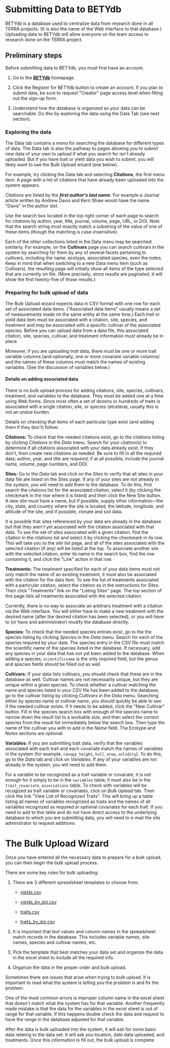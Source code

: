 # Submitting Data to BETYdb

BETYdb is a database used to centralize data from research done in all TERRA
projects.  (It is also the name of the Web interface to that database.)
Uploading data to BETYdb will allow everyone on the team access to research done
on the TERRA project.

## Preliminary steps

Before submitting data to BETYdb, you must first have an account.

1. Go to the [**BETYdb**](https://terraref.ncsa.illinois.edu/bety/) homepage.

1. Click the Register for BETYdb button to create an account.  If you plan to
submit data, be sure to request "Creator" page access level when filling out the
sign-up form.

1. Understand how the database is organized so your data can be searchable.  Do
this by exploring the data using the Data Tab (see next section).


### Exploring the data

The Data tab contains a menu for searching the database for different types of
data.  The Data tab is also the pathway to pages allowing you to submit new data
of your own to upload if what you search for isn't already uploaded.  But if you
have trait or yield data you wish to submit, you will likely want to use the
Bulk Upload wizard (see below).

For example, try clicking the Data tab and selecting **Citations**, the first
menu item.  A page with a list of citations that have already been uploaded into
the system appears.

Citations are listed by the **_first author's last name_**.  For example a Journal
article written by Andrew Davis and Kerri Shaw would have the name "Davis" in
the author slot.

Use the search box located in the top right corner of each page to search for
citations by author, year, title, journal, volume, page, URL, or DOI.  Note that
the search string must exactly match a substring of the value of one of these
items (though the matching is case-insensitive).

Each of the other collections listed in the Data menu may be searched similarly.
 For example, on the **Cultivars** page you can search cultivars in the system by
 searching for them by any of several facets pertaining to cultivars, including
 the name, ecotype, associated species, even the notes.  Keep in mind that when
 switching to a new Data menu item (such as Cultivars), the resulting page will
 initially show all items of the type selected that are currently on file.  (More
 precisely, since results are paginated, it will show the first twenty-five of
 those results.)

### Preparing for bulk upload of data

The Bulk Upload wizard expects data in CSV format with one row for each set of
associated data items.  ("Associated data items" usually means a set of
measurements made on the same entity at the same time.)  Each trait or yield
data item must be associated with a citation, site, species, and treatment and
_may_ be associated with a specific cultivar of the associated species.  Before
you can upload data from a data file, this associated citation, site, species,
cultivar, and treatment information must already be in place.

Moreover, if you are uploading _trait_ data, there must be one or more trait
variable columns (and optionally, one or more covariate variable columns) and
the names of these columns must match the names of existing variables.  (See the
discussion of variables below.)

#### Details on adding associated data

There is no bulk upload process for adding citations, site, species, cultivars,
treatment, and variables to the database.  They must be added one at a time
using Web forms.  Since most often a set of dozens or hundreds of traits is
associated with a single citation, site, or species (etcetera), usually this is
not an undue burden.

Details on checking that items of each particular type exist (and adding them if
they don't) follow:

**Citations:** To check that the needed citations exist, go to the citations
  listing by clicking _Citations_ in the _Data_ menu.  Search for your
  citation(s) to determine if all citations associated with your data already
  exist.  If they don't, then create new citations as needed.  Be sure to fill
  in all the required data; author, year, and title are _required_; if at all
  possible, include the journal name, volume, page numbers, and DOI.

**Sites:** Go to the _Data_ tab and click on the _Sites_ to verify that all
  sites in your data file are listed on the Sites page. If any of your sites
  are not already in the system, you will need to add them to the database.  To
  do this, first search the citations list for the associated citation, select
  it (by clicking the checkmark in the row where it is listed) and then click
  the New Site button.  A new site _must_ have a name, but if possible, supply
  other information—the city, state, and country where the site is located, the
  latitude, longitude, and altitude of the site, and if possible, climate and
  soil data.

  It is possible that sites referenced by your data are already in the database
  but that they aren't yet associated with the citation associated with that data.
  To see the set of sites associated with a given citation, find the citation in
  the citations list and select it by clicking the checkmark in its row.  This
  will take you to the _site list_ page, and all of the sites associated with the
  selected citation (if any) will be listed at the top.  To associate another site
  with the selected citation, enter its name in the search box, find the row
  containing it, and click the "Link" action in that row.

**Treatments:** The treatment specified for each of your data items must not
  only match the name of an existing treatment, it must also be associated with
  the citation for the data item.  To see the list of treatments associated with
  a particular citation, select the citation as in the instructions for _Sites_.
  Then click "Treatments" link on the "Listing Sites" page.  The top section of
  this page lists all treatments associated with the selected citation.

  Currently, there is no way to associate an arbitrary treatment with a citation
  via the Web interface.  You will either have to make a new treatment with the
  desired name (after the desired citation has been selected), or you will have
  to (or have and administrator) modify the database directly.

**Species:** To check that the needed species entries exist, go to the
  the species listing by clicking _Species_ in the _Data_ menu.
  Search for each of the species required by your data.  The species
  entry in the CSV file must match the scientific name of the species
  listed in the database.  If necessary, add any species in your data
  that has not yet been added to the database.  When adding a species,
  `scientificname` is the only _required_ field, but the genus and
  species fields _should_ be filled out as well.

**Cultivars:** If your data lists cultivars, you should check that
  these are in the database as well.  Cultivar names are not
  necessarily unique, but they are unique within a given species.  To
  check whether a cultivar matching the name and species listed in
  your CSV file has been added to the database, go to the cultivar
  listing by clicking _Cultivars_ in the _Data_ menu.  Searching
  either by species name or cultivar name, you should quickly be able
  to see if the needed cultivar exists.  If it needs to be added,
  click the "New Cultivar" button.  Fill in the species search box
  with enough of the species name to narrow down the result list to a
  workable size, and then select the correct species from the result
  list immediately below the search box.  Then type the name of the
  cultivar you with to add in the _Name_ field.  The Ecotype and Notes
  sections are optional.

**Variables:** If you are submitting trait data, verify that the variables
  associated with each trait and each covariate match the names of variables in
  the system (for example, `canopy_height`, `hull_area`, `solidity`).  To do
  this, go to the _Data_ tab and click on _Variables_.  If any of your
  variables are not already in the system, you will need to add them.


  For a variable to be recognized as a trait variable or covariate, it is not
  enough for it simply to be in the `variables` table; it must also be in the
  `trait_covariate_associations` table.  To check with variables will be
  recogized as trait variable or covariates, click on _Bulk Upload_ tab.  Then
  click the link "View List of Recognized Traits".  This will bring up a table
  listing all names of variables recognized as traits and the names of all
  variables recognized as required or optional covariates for each trait.  If
  you need to add to this table and do not have direct access to the underlying
  database to which you are submitting data, you will need to e-mail the site
  adminstrator to request additions.


# The Bulk Upload Wizard

Once you have entered all the necessary data to prepare for a bulk upload, you can then begin the bulk upload process. 

There are some key rules for bulk uploading:

1. There are 3 different spreadsheet templates to choose from.

   * [yields.csv](https://docs.google.com/spreadsheets/d/1maK1uKr6i9KERaYdU5zSiXcBndQoiG4Vgn2DTnqdfbA/export?format=csv&gid=0)

   * [yields_by_doi.csv](https://docs.google.com/spreadsheets/d/1ExLosMvX05jHWO9UYVE4Dxcl2ZbUgPc0KYoUPruaOtM/export?format=csv&gid=0)

   * [traits.csv](https://docs.google.com/spreadsheets/d/1TK-u-m4SG1KupYCVDUIye1C3zX8b1xgaYIG1fHNkYjs/export?format=csv&gid=0)

   * [traits_by_doi.csv](https://docs.google.com/spreadsheets/d/1Bv4dAPKU6YDJ6yB0DC4bAmHoGxSLgKybMpTR7qBvCu0/export?format=csv&gid=0)
                  
2. It is important that text values and column names in the
spreadsheet match records in the database. This includes variable
names, site names, species and cultivar names, etc.

3. Pick the template that best matches your data set and organize the
data in the excel sheet to include all the required info.

4. Organize the data in the proper order and bulk upload.


Sometimes there are issues that arise when trying to bulk upload. It
is important to read what the system is telling you the problem is and
fix the problem.

One of the most common errors is improper column name in the excel
sheet that doesn't match what the system has for that
variable. Another frequently made mistake is that the data for the
variables in the excel sheet is out of range for that variable. If
this happens double check the data and request to have the range in
the database adjusted for that variable.

After the data is bulk uploaded into the system, it will ask for some
basic data relating to the data set. It will ask you location, date
data uploaded, and treatments. Once this information is fill out, the
bulk upload is complete.

